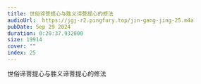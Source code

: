 ```yaml
---
title: 世俗谛菩提心与胜义谛菩提心的修法
audioUrl:  https://jgj-r2.pingfury.top/jin-gang-jing-25.m4a
pubDate: Sep 29 2024
duration: 0:20:37.932000
size: 19914
cover: ""
index: 25
---
```

世俗谛菩提心与胜义谛菩提心的修法